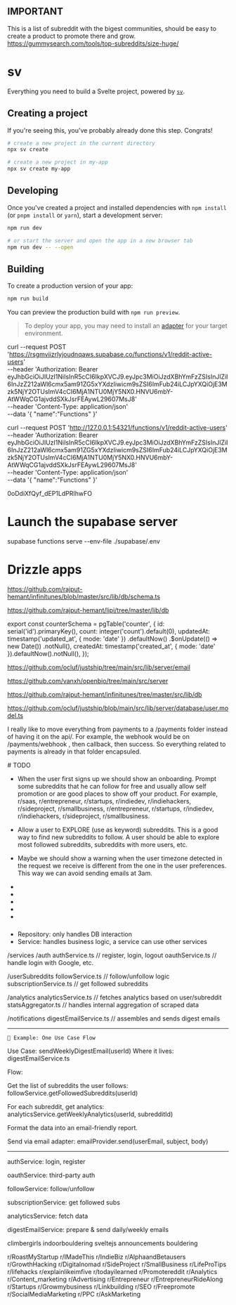 ## IMPORTANT

This is a list of subreddit with the bigest communities, should be easy to create a product to promote there and grow.
https://gummysearch.com/tools/top-subreddits/size-huge/

# sv

Everything you need to build a Svelte project, powered by [`sv`](https://github.com/sveltejs/cli).

## Creating a project

If you're seeing this, you've probably already done this step. Congrats!

```bash
# create a new project in the current directory
npx sv create

# create a new project in my-app
npx sv create my-app
```

## Developing

Once you've created a project and installed dependencies with `npm install` (or `pnpm install` or `yarn`), start a development server:

```bash
npm run dev

# or start the server and open the app in a new browser tab
npm run dev -- --open
```

## Building

To create a production version of your app:

```bash
npm run build
```

You can preview the production build with `npm run preview`.

> To deploy your app, you may need to install an [adapter](https://svelte.dev/docs/kit/adapters) for your target environment.

curl --request POST 'https://rsgmviizrlyjoudnqaws.supabase.co/functions/v1/reddit-active-users' \
 --header 'Authorization: Bearer eyJhbGciOiJIUzI1NiIsInR5cCI6IkpXVCJ9.eyJpc3MiOiJzdXBhYmFzZSIsInJlZiI6InJzZ212aWl6cmx5am91ZG5xYXdzIiwicm9sZSI6ImFub24iLCJpYXQiOjE3Mzk5NjY2OTUsImV4cCI6MjA1NTU0MjY5NX0.HNVU6mbY-AtWWqCG1ajvddSXkJsrFEAywL29607MsJ8' \
 --header 'Content-Type: application/json' \
 --data '{ "name":"Functions" }'

curl --request POST 'http://127.0.0.1:54321/functions/v1/reddit-active-users' \
 --header 'Authorization: Bearer eyJhbGciOiJIUzI1NiIsInR5cCI6IkpXVCJ9.eyJpc3MiOiJzdXBhYmFzZSIsInJlZiI6InJzZ212aWl6cmx5am91ZG5xYXdzIiwicm9sZSI6ImFub24iLCJpYXQiOjE3Mzk5NjY2OTUsImV4cCI6MjA1NTU0MjY5NX0.HNVU6mbY-AtWWqCG1ajvddSXkJsrFEAywL29607MsJ8' \
 --header 'Content-Type: application/json' \
 --data '{ "name":"Functions" }'

0oDdiXfQyf_dEP1LdPRIhwFO

# Launch the supabase server

supabase functions serve --env-file ./supabase/.env

# Drizzle apps

https://github.com/rajput-hemant/infinitunes/blob/master/src/lib/db/schema.ts

https://github.com/rajput-hemant/lipi/tree/master/lib/db

export const counterSchema = pgTable('counter', {
id: serial('id').primaryKey(),
count: integer('count').default(0),
updatedAt: timestamp('updated_at', { mode: 'date' })
.defaultNow()
.$onUpdate(() => new Date())
.notNull(),
createdAt: timestamp('created_at', { mode: 'date' }).defaultNow().notNull(),
});

https://github.com/ocluf/justship/tree/main/src/lib/server/email

https://github.com/vanxh/openbio/tree/main/src/server

https://github.com/rajput-hemant/infinitunes/tree/master/src/lib/db

https://github.com/ocluf/justship/blob/main/src/lib/server/database/user.model.ts

I really like to move everything from payments to a /payments folder instead of having it on the api/.
For example, the webhook would be on /payments/webhook , then callback, then success. So everything related to payments is already in that folder encapsuled.

# TODO

- When the user first signs up we should show an onboarding. Prompt some subreddits that he can follow for free and usually allow self promotion or are good places to show off your product. For example, r/saas, r/entrepreneur, r/startups, r/indiedev, r/indiehackers, r/sideproject, r/smallbusiness, r/entrepreneur, r/startups, r/indiedev, r/indiehackers, r/sideproject, r/smallbusiness.

- Allow a user to EXPLORE (use as keyword) subreddits. This is a good way to find new subreddits to follow. A user should be able to explore most followed subreddits, subreddits with more users, etc.

- Maybe we should show a warning when the user timezone detected in the request we receive is different from the one in the user preferences. This way we can avoid sending emails at 3am.

-

-

-

-

-

###

- Repository: only handles DB interaction
- Service: handles business logic, a service can use other services

/services
/auth
authService.ts // register, login, logout
oauthService.ts // handle login with Google, etc.

/userSubreddits
followService.ts // follow/unfollow logic
subscriptionService.ts // get followed subreddits

/analytics
analyticsService.ts // fetches analytics based on user/subreddit
statsAggregator.ts // handles internal aggregation of scraped data

/notifications
digestEmailService.ts // assembles and sends digest emails

---

    🔁 Example: One Use Case Flow

Use Case: sendWeeklyDigestEmail(userId)
Where it lives: digestEmailService.ts

Flow:

Get the list of subreddits the user follows:
followService.getFollowedSubreddits(userId)

For each subreddit, get analytics:
analyticsService.getWeeklyAnalytics(userId, subredditId)

Format the data into an email-friendly report.

Send via email adapter:
emailProvider.send(userEmail, subject, body)

---

authService: login, register

oauthService: third-party auth

followService: follow/unfollow

subscriptionService: get followed subs

analyticsService: fetch data

digestEmailService: prepare & send daily/weekly emails

climbergirls
indoorbouldering
sveltejs
announcements
bouldering

r/RoastMyStartup
r/IMadeThis
r/IndieBiz
r/AlphaandBetausers
r/GrowthHacking
r/Digitalnomad
r/SideProject
r/SmallBusiness
r/LifeProTips
r/lifehacks
r/explainlikeimfive
r/todayilearned
r/Promotereddit
r/Analytics
r/Content_marketing
r/Advertising
r/Entrepreneur
r/EntrepreneurRideAlong
r/Startups
r/Growmybusiness
r/Linkbuilding
r/SEO
r/Freepromote
r/SocialMediaMarketing
r/PPC
r/AskMarketing
